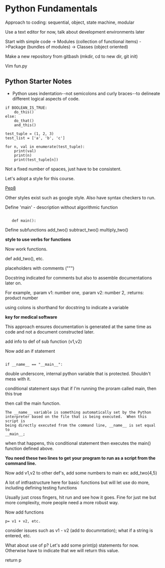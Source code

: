 # Python Fundamentals

Approach to coding:  sequential, object, state machine, modular

Use a text editor for now, talk about development environments later

Start with simple code -> Modules (collection of functional items)
->Package (bundles of modules) -> Classes (object oriented)

Make a new repository from gitbash (mkdir, cd to new dir, git init)

Vim fun.py

## Python Starter Notes
* Python uses indentation--not semicolons and curly braces--to delineate
  different logical aspects of code.
```
if BOOLEAN_IS_TRUE:
    do_this()
else:
    do_that()
    and_this()

test_tuple = (1, 2, 3)
test_list = ['a', 'b', 'c']

for n, val in enumerate(test_tuple):
    print(val)
    print(n)
    print(test_tuple[n])

```
Not a fixed number of spaces, just have to be consistent.

Let's adopt a style for this course.  

[Pep8](https://www.python.org/dev/peps/pep-0008/ "PEP 8")

Other styles exist such as google style.  Also have syntax checkers to run.

Define 'main' - description without algorithmic function

```

   def main():
```

Define subfunctions
       add_two()
       subtract_two()
       multiply_two()
       
**style to use verbs for functions**
       
 Now work functions.
 
 def add_two(), etc.
 
 placeholders with comments (""")
 
 Docstring indicated for comments but also to assemble documentations later on.

For example, :param v1: number one, :param v2: number 2, :returns: product number

using colons is shorthand for docstring to indicate a variable

**key for medical software**

This approach ensures documentation is generated at the same time as code and not a document constructed later.

add info to def of sub function (v1,v2)

Now add an if statement 

```

if __name__ == "__main__":

```

double underscore, internal python variable that is protected.  Shouldn't mess with it.

conditional statement says that if I'm running the proram called main, then this true

then call the main function.  

```
The __name__ variable is something automatically set by the Python
interpreter based on the file that is being executed.  When this script is
being directly executed from the command line, __name__ is set equal to 
__main__; 
```

when that happens, this conditional statement then executes the
main() function defined above.  

**You need these two lines to get your program to run as a script from the command line.**

Now add v1,v2 to other def's, add some numbers to main ex:  add_two(4,5)

A lot of intfrastructure here for basic functions but will let use do more, including defining testing functions

Usually just cross fingers, hit run and see how it goes.  Fine for just me but more complexity, more people need a more robust way.

Now add functions

```
p= v1 + v2, etc.

```

consider issues such as v1 - v2 (add to documntation); what if a string is entered, etc.

What about use of p?  Let's add some print(p) statements for now.  Otherwise have to indicate that we will return this value.

return p



